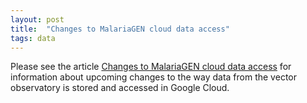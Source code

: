 ```yaml
---
layout: post
title:  "Changes to MalariaGEN cloud data access"
tags: data
---
```


Please see the article [Changes to MalariaGEN cloud data
access](https://www.malariagen.net/article/changes-to-malariagen-cloud-data-access/)
for information about upcoming changes to the way data from the vector
observatory is stored and accessed in Google Cloud.

